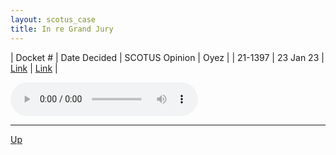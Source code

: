 ```yaml
---
layout: scotus_case
title: In re Grand Jury
---
```


| Docket # | Date Decided | SCOTUS Opinion | Oyez |
| 21-1397 | 23 Jan 23 | [Link](https://www.supremecourt.gov/opinions/22pdf/598us1r2_d18e.pdf) | [Link](https://www.oyez.org/cases/2022/21-1397) |

<audio controls>
   <source src='./resources/21-1397.mp3' type='audio/mpeg'>
</audio>

<object data='./resources/21-1397.pdf' type='application/pdf'></object>

---

[Up](./README.md)